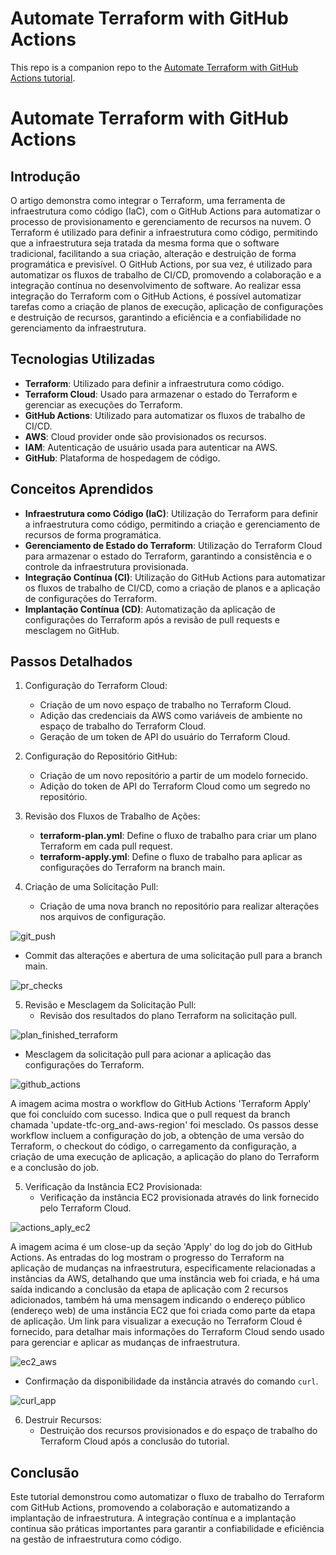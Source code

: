 # Automate Terraform with GitHub Actions

This repo is a companion repo to the [Automate Terraform with GitHub Actions tutorial](https://developer.hashicorp.com/terraform/tutorials/automation/github-actions).

# Automate Terraform with GitHub Actions

## Introdução

O artigo demonstra como integrar o Terraform, uma ferramenta de infraestrutura como código (IaC), com o GitHub Actions para automatizar o processo de provisionamento e gerenciamento de recursos na nuvem. O Terraform é utilizado para definir a infraestrutura como código, permitindo que a infraestrutura seja tratada da mesma forma que o software tradicional, facilitando a sua criação, alteração e destruição de forma programática e previsível. O GitHub Actions, por sua vez, é utilizado para automatizar os fluxos de trabalho de CI/CD, promovendo a colaboração e a integração contínua no desenvolvimento de software. Ao realizar essa integração do Terraform com o GitHub Actions, é possível automatizar tarefas como a criação de planos de execução, aplicação de configurações e destruição de recursos, garantindo a eficiência e a confiabilidade no gerenciamento da infraestrutura.

## Tecnologias Utilizadas
- **Terraform**: Utilizado para definir a infraestrutura como código.
- **Terraform Cloud**: Usado para armazenar o estado do Terraform e gerenciar as execuções do Terraform.
- **GitHub Actions**: Utilizado para automatizar os fluxos de trabalho de CI/CD.
- **AWS**: Cloud provider onde são provisionados os recursos.
- **IAM**: Autenticação de usuário usada para autenticar na AWS.
- **GitHub**: Plataforma de hospedagem de código.

## Conceitos Aprendidos
- **Infraestrutura como Código (IaC)**: Utilização do Terraform para definir a infraestrutura como código, permitindo a criação e gerenciamento de recursos de forma programática.
- **Gerenciamento de Estado do Terraform**: Utilização do Terraform Cloud para armazenar o estado do Terraform, garantindo a consistência e o controle da infraestrutura provisionada.
- **Integração Contínua (CI)**: Utilização do GitHub Actions para automatizar os fluxos de trabalho de CI/CD, como a criação de planos e a aplicação de configurações do Terraform.
- **Implantação Contínua (CD)**: Automatização da aplicação de configurações do Terraform após a revisão de pull requests e mesclagem no GitHub.

## Passos Detalhados
1. Configuração do Terraform Cloud:
   - Criação de um novo espaço de trabalho no Terraform Cloud.
   - Adição das credenciais da AWS como variáveis de ambiente no espaço de trabalho do Terraform Cloud.
   - Geração de um token de API do usuário do Terraform Cloud.

2. Configuração do Repositório GitHub:
   - Criação de um novo repositório a partir de um modelo fornecido.
   - Adição do token de API do Terraform Cloud como um segredo no repositório.

3. Revisão dos Fluxos de Trabalho de Ações:
   - **terraform-plan.yml**: Define o fluxo de trabalho para criar um plano Terraform em cada pull request.
   - **terraform-apply.yml**: Define o fluxo de trabalho para aplicar as configurações do Terraform na branch main.

4. Criação de uma Solicitação Pull:
   - Criação de uma nova branch no repositório para realizar alterações nos arquivos de configuração.
     
![git_push](./assets/git_push.png)

   - Commit das alterações e abertura de uma solicitação pull para a branch main.
     
![pr_checks](./assets/pr_checks.png)

5. Revisão e Mesclagem da Solicitação Pull:
   - Revisão dos resultados do plano Terraform na solicitação pull.
  
![plan_finished_terraform](./assets/plan_finished_terraform.png)

   - Mesclagem da solicitação pull para acionar a aplicação das configurações do Terraform.


![github_actions](./assets/github_actions.png)

A imagem acima mostra o workflow do GitHub Actions 'Terraform Apply' que foi concluído com sucesso. Indica que o pull request da branch chamada 'update-tfc-org_and-aws-region' foi mesclado. Os passos desse workflow incluem a configuração do job, a obtenção de uma versão do Terraform, o checkout do código, o carregamento da configuração, a criação de uma execução de aplicação, a aplicação do plano do Terraform e a conclusão do job.

5. Verificação da Instância EC2 Provisionada:
   - Verificação da instância EC2 provisionada através do link fornecido pelo Terraform Cloud.

![actions_aply_ec2](./assets/actions_aply_ec2.png)

A imagem acima é um close-up da seção 'Apply' do log do job do GitHub Actions. As entradas do log mostram o progresso do Terraform na aplicação de mudanças na infraestrutura, especificamente relacionadas a instâncias da AWS, detalhando que uma instância web foi criada, e há uma saída indicando a conclusão da etapa de aplicação com 2 recursos adicionados, também há uma mensagem indicando o endereço público (endereço web) de uma instância EC2 que foi criada como parte da etapa de aplicação. Um link para visualizar a execução no Terraform Cloud é fornecido, para detalhar mais informações do Terraform Cloud sendo usado para gerenciar e aplicar as mudanças de infraestrutura.

![ec2_aws](./assets/ec2_aws.png)

   - Confirmação da disponibilidade da instância através do comando `curl`.
  
![curl_app](./assets/curl_app.png)

6. Destruir Recursos:
   - Destruição dos recursos provisionados e do espaço de trabalho do Terraform Cloud após a conclusão do tutorial.

## Conclusão
Este tutorial demonstrou como automatizar o fluxo de trabalho do Terraform com GitHub Actions, promovendo a colaboração e automatizando a implantação de infraestrutura. A integração contínua e a implantação contínua são práticas importantes para garantir a confiabilidade e eficiência na gestão de infraestrutura como código.
